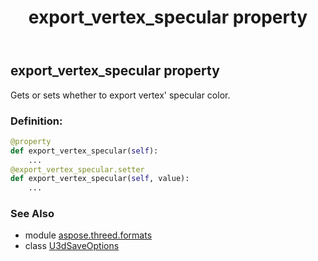 ﻿---
title: export_vertex_specular property
second_title: Aspose.3D for Python via .NET API References
description: 
type: docs
weight: 80
url: /python-net/aspose.threed.formats/u3dsaveoptions/export_vertex_specular/
is_root: false
---

## export_vertex_specular property


Gets or sets whether to export vertex' specular color.
### Definition:
```python
@property
def export_vertex_specular(self):
    ...
@export_vertex_specular.setter
def export_vertex_specular(self, value):
    ...
```

### See Also
* module [aspose.threed.formats](../../)
* class [U3dSaveOptions](/3d/python-net/aspose.threed.formats/u3dsaveoptions)
